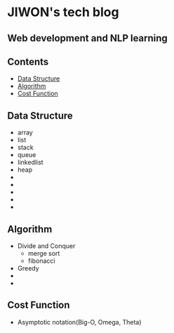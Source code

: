 # JIWON's tech blog
## Web development and NLP learning


## Contents
* [Data Structure](#Data-Structure)
* [Algorithm](#Algorithm)
* [Cost Function](#Cost-Function)




## Data Structure
* array
* list
* stack
* queue
* linkedlist
* heap
*
*
*
*
*




## Algorithm
* Divide and Conquer
  * merge sort
  * fibonacci
* Greedy
* 
* 

## Cost Function
* Asymptotic notation(Big-O, Omega, Theta)
